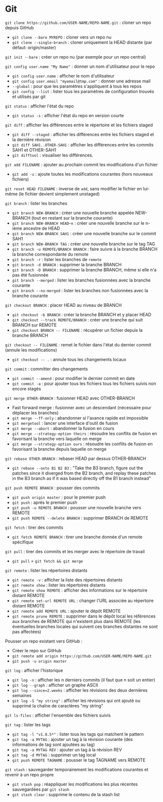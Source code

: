 # Git

`git clone https://github.com/USER-NAME/REPO-NAME.git` : cloner un
repo depuis GitHub
  * `git clone --bare MYREPO` : cloner vers un repo nu
  * `git clone --single-branch` : cloner uniquement la HEAD distante (par
    défaut: origin/master)

`git init --bare` : créer un repo nu (par exemple pour un repo
central)

`git config user.name "My Name"` : donner un nom d'utilisateur pour le
repo
  * `git config user.name` : afficher le nom d'utilisateur
  * `git config user.email "myemail@tmp.com"` : donner une adresse mail
  * `--global` : pour que les paramètres s'appliquent à tous les repos
  * `git config --list` : lister tous les paramètres de configuration
    trouvés et utilisés par git

`git status` : afficher l'état du repo
  * `git status -s` : afficher l'état du repo en version courte

`git diff` : afficher les différences entre le répertoire et les
fichiers staged
  * `git diff --staged` : afficher les différences entre les fichiers
    staged et la dernière révision
  * `git diff SAH1..OTHER-SAH1` : afficher les différences entre les
    commits SAH1 et OTHER-SAH1
  * `git difftool` : visualiser les différences.

`git add FILENAME` : ajouter au prochain commit les modifications d'un
fichier
  * `git add -u` : ajoute toutes les modifications courantes (hors
    nouveaux fichiers)

`git reset HEAD FILENAME` : inverse de `add`, sans modifier le fichier
en lui-même (le fichier devient simplement unstaged)

`git branch` : lister les branches
  * `git branch NEW-BRANCH` : créer une nouvelle branche appelée
    NEW-BRANCH (tout en restant sur la branche courante)
  * `git branch NEW-BRANCH HEAD~n` : créer une nouvelle branche sur le
    n-ième ancestre de HEAD
  * `git branch NEW-BRANCH SAH1` : créer une nouvelle branche sur le
    commit SAH1
  * `git branch NEW-BRANCH TAG` : créer une nouvelle branche sur le
    tag TAG
  * `git branch -u REMOTE/BRANCH BRANCH` : faire suivre à la branche
    BRANCH la branche correspondante du remote
  * `git branch -r` : lister les branches de `remote`
  * `git branch -d BRANCH` : supprimer la branche BRANCH
  * `git branch -D BRANCH` : supprimer la branche BRANCH, même si elle
    n'a pas été fusionnée
  * `git branch --merged` : lister les branches fusionnées avec la
    branche courante
  * `git branch --no-merged` : lister les branches non fusionnées avec
    la branche courante

`git checkout BRANCH` : placer HEAD au niveau de BRANCH
  * `git checkout -b BRANCH` : créer la branche BRANCH et y placer
    HEAD
  * `git checkout --track REMOTE/BRANCH` : créer une branche qui suit
    BRANCH sur REMOTE
  * `git checkout BRANCH -- FILENAME` : récupérer un fichier depuis la
    branche BRANCH

`git checkout -- FILENAME` : remet le fichier dans l'état du dernier
commit (annule les modifications)
  * `git checkout -- .` : annule tous les changements locaux

`git commit` : committer des changements
  * `git commit --amend` : pour modifier le dernier commit en date
  * `git commit -a` : pour ajouter tous les fichiers tous les fichiers
    suivis non encore stagés

`git merge OTHER-BRANCH` : fusionner HEAD avec OTHER-BRANCH
  * Fast forward merge : fusionner avec un descendant (nécessaire pour
    déplacer les branches)
  * `git merge --ff-only` : abandonner si l'avance rapide est
    impossible
  * `git mergetool` : lancer une interface d'outil de fusion
  * `git merge --abort` : abandonner la fusion en cours
  * `git merge --strategy-option theirs` : résoudre les conflits de
    fusion en favorisant la branche vers laquelle on merge
  * `git merge --strategy-option ours` : résoudre les conflits de
    fusion en favorisant la branche depuis laquelle on merge

`git rebase OTHER-BRANCH` : rebaser HEAD par dessus OTHER-BRANCH
  * `git rebase --onto B1 B2 B3` : "Take the B3 branch, figure out the
    patches since it diverged from the B2 branch, and replay these
    patches in the B3 branch as if it was based directly off the B1
    branch instead"

`git push REMOTE BRANCH` : pousser des commits
  * `git push origin master` : pour le premier push
  * `git push` : après le premier push
  * `git push -u REMOTE BRANCH` : pousser une nouvelle branche vers
    REMOTE
  * `git push REMOTE --delete BRANCH` : supprimer BRANCH de REMOTE

`git fetch` : tirer des commits
  * `git fetch REMOTE BRANCH` : tirer une branche donnée d'un remote
    spécifique

`git pull` : tirer des commits et les merger avec le répertoire de
travail
  * `git pull` = `git fetch && git merge`

`git remote` : lister les répertoires distants
  * `git remote -v` : afficher la liste des répertoires distants
  * `git remote show` : lister les répertoires distants
  * `git remote show REMOTE` : afficher des informations sur le
    répertoire distant REMOTE
  * `git remote set-url REMOTE URL` : changer l'URL associée au
    répertoire distant REMOTE
  * `git remote add REMOTE URL` : ajouter le dépôt REMOTE
  * `git remote prune REMOTE` : supprimer dans le dépôt local les
    références aux branches de REMOTE qui n'existent plus dans REMOTE
    (les éventuelles branches locales qui suivent ces branches
    distantes ne sont pas affectées)

Pousser un repo existant vers GitHub :
  * Créer le repo sur GitHub
  * `git remote add origin https://github.com/USER-NAME/REPO-NAME.git`
  * `git push -u origin master`

`git log` : afficher l'historique
  * `git log -n` : afficher les n derniers commits (il faut que n soit
    un entier)
  * `git log --graph` : afficher un graphe ASCII
  * `git log --since=2.weeks` : afficher les révisions des deux
    dernières semaines
  * `git log -S "my string"` : afficher les révisions qui ont ajouté
    ou supprimé la chaîne de caractères "my string"

`git ls-files` : afficher l'ensemble des fichiers suivis

`git tag` : lister les tags
  * `git tag -l "v1.8.5*"` : lister tous les tags qui matchent le
    pattern
  * `git tag -a MYTAG` : ajouter un tag à la révision courante (des
    informations de tag sont ajoutées au tag)
  * `git tag -a MYTAG REV` : ajouter un tag à la révision REV
  * `git tag -d MYTAG` : supprimer un tag local
  * `git push REMOTE TAGNAME` : pousser le tag TAGNAME vers REMOTE

`git stash` : sauvegarder temporairement les modifications courantes
et revenir à un repo propre
  * `git stash pop` : réappliquer les modifications les plus récentes
    sauvegardées par `git stash`
  * `git stash clear` : supprime le contenu de la stash list
